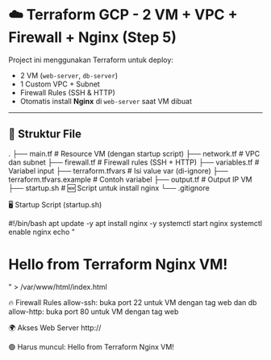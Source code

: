 # ☁️ Terraform GCP - 2 VM + VPC + Firewall + Nginx (Step 5)

Project ini menggunakan Terraform untuk deploy:

- 2 VM (`web-server`, `db-server`)
- 1 Custom VPC + Subnet
- Firewall Rules (SSH & HTTP)
- Otomatis install **Nginx** di `web-server` saat VM dibuat

---

## 📁 Struktur File

.
├── main.tf # Resource VM (dengan startup script)
├── network.tf # VPC dan subnet
├── firewall.tf # Firewall rules (SSH + HTTP)
├── variables.tf # Variabel input
├── terraform.tfvars # Isi value var (di-ignore)
├── terraform.tfvars.example # Contoh variabel
├── output.tf # Output IP VM
├── startup.sh # 🆕 Script untuk install nginx
└── .gitignore

🖥️ Startup Script (startup.sh)

#!/bin/bash
apt update -y
apt install nginx -y
systemctl start nginx
systemctl enable nginx
echo "<h1>Hello from Terraform Nginx VM!</h1>" > /var/www/html/index.html

🔥 Firewall Rules
allow-ssh: buka port 22 untuk VM dengan tag web dan db
allow-http: buka port 80 untuk VM dengan tag web

🌍 Akses Web Server
http://<web-server-ip>

🟢 Harus muncul:
Hello from Terraform Nginx VM!

